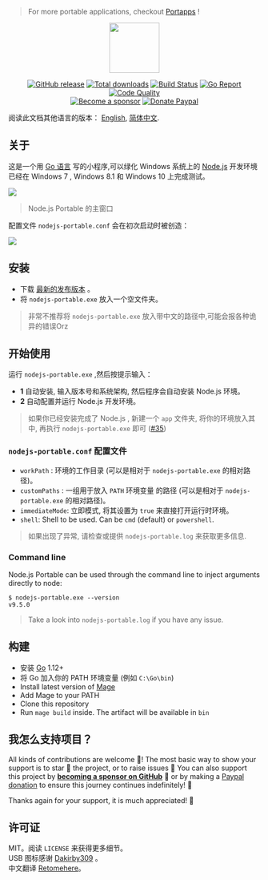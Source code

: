 > For more portable applications, checkout [Portapps](https://portapps.io) !

<p align="center"><a href="https://github.com/crazy-max/nodejs-portable" target="_blank"><img width="100" src="https://github.com/crazy-max/nodejs-portable/blob/master/res/logo.png"></a></p>

<p align="center">
  <a href="https://github.com/crazy-max/nodejs-portable/releases/latest"><img src="https://img.shields.io/github/release/crazy-max/nodejs-portable.svg?style=flat-square" alt="GitHub release"></a>
  <a href="https://github.com/crazy-max/nodejs-portable/releases/latest"><img src="https://img.shields.io/github/downloads/crazy-max/nodejs-portable/total.svg?style=flat-square" alt="Total downloads"></a>
  <a href="https://github.com/crazy-max/nodejs-portable/actions"><img src="https://github.com/crazy-max/nodejs-portable/workflows/build/badge.svg" alt="Build Status"></a>
  <a href="https://goreportcard.com/report/github.com/crazy-max/nodejs-portable"><img src="https://goreportcard.com/badge/github.com/crazy-max/nodejs-portable?style=flat-square" alt="Go Report"></a>
  <a href="https://www.codacy.com/app/crazy-max/nodejs-portable"><img src="https://img.shields.io/codacy/grade/03ea4cd8c645497aba77b5e462b5118c.svg?style=flat-square" alt="Code Quality"></a>
  <br /><a href="https://github.com/sponsors/crazy-max"><img src="https://img.shields.io/badge/sponsor-crazy--max-181717.svg?logo=github&style=flat-square" alt="Become a sponsor"></a>
  <a href="https://www.paypal.me/crazyws"><img src="https://img.shields.io/badge/donate-paypal-00457c.svg?logo=paypal&style=flat-square" alt="Donate Paypal"></a>
</p>

阅读此文档其他语言的版本： [English](README.md), [简体中文](README.zh-cn.md).

## 关于

这是一个用 [Go 语言](https://golang.org/) 写的小程序,可以绿化 Windows 系统上的 [Node.js](http://nodejs.org/) 开发环境<br />
已经在 Windows 7 , Windows 8.1 和 Windows 10 上完成测试。

![](res/screenshots/main-20170915.gif)
> Node.js Portable 的主窗口

配置文件 `nodejs-portable.conf` 会在初次启动时被创造：

![](res/screenshots/files-20171227.png)

## 安装

* 下载 [最新的发布版本](https://github.com/crazy-max/nodejs-portable/releases/latest) 。
* 将 `nodejs-portable.exe` 放入一个空文件夹。

> 非常不推荐将 `nodejs-portable.exe` 放入带中文的路径中,可能会报各种诡异的错误Orz

## 开始使用

运行 `nodejs-portable.exe` ,然后按提示输入：
* **1** 自动安装, 输入版本号和系统架构, 然后程序会自动安装 Node.js 环境。
* **2** 自动配置并运行 Node.js 开发环境。

> 如果你已经安装完成了 Node.js , 新建一个 `app` 文件夹, 将你的环境放入其中, 再执行 `nodejs-portable.exe` 即可 ([#35](https://github.com/crazy-max/nodejs-portable/issues/35))

###  `nodejs-portable.conf` 配置文件

* `workPath` : 环境的工作目录 (可以是相对于 `nodejs-portable.exe` 的相对路径)。
* `customPaths` : 一组用于放入 `PATH` 环境变量 的路径 (可以是相对于 `nodejs-portable.exe` 的相对路径)。
* `immediateMode`: 立即模式, 将其设置为 `true` 来直接打开运行时环境。
* `shell`: Shell to be used. Can be `cmd` (default) or `powershell`.

> 如果出现了异常, 请检查或提供 `nodejs-portable.log` 来获取更多信息.

### Command line

Node.js Portable can be used through the command line to inject arguments directly to node:

```
$ nodejs-portable.exe --version
v9.5.0
```

> Take a look into `nodejs-portable.log` if you have any issue.

## 构建

* 安装 [Go](https://golang.org/dl/) 1.12+
* 将 Go 加入你的 PATH 环境变量 (例如 `C:\Go\bin`)
* Install latest version of [Mage](https://github.com/magefile/mage/releases/latest)
* Add Mage to your PATH
* Clone this repository
* Run `mage build` inside. The artifact will be available in `bin`

## 我怎么支持项目？

All kinds of contributions are welcome :raised_hands:! The most basic way to show your support is to star :star2: the project, or to raise issues :speech_balloon: You can also support this project by [**becoming a sponsor on GitHub**](https://github.com/sponsors/crazy-max) :clap: or by making a [Paypal donation](https://www.paypal.me/crazyws) to ensure this journey continues indefinitely! :rocket:

Thanks again for your support, it is much appreciated! :pray:

## 许可证

MIT。阅读 `LICENSE` 来获得更多细节。<br />
USB 图标感谢 [Dakirby309](http://dakirby309.deviantart.com/) 。<br />
中文翻译 [Retomehere](https://github.com/xiazeyu)。
